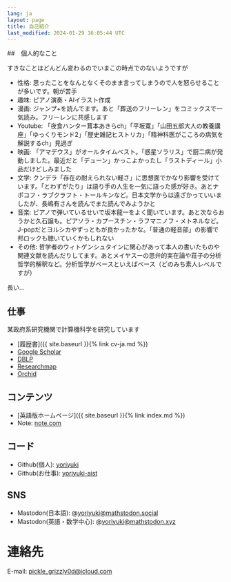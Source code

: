 ```yaml
---
lang: ja
layout: page
title: 自己紹介
last_modified: 2024-01-29 16:05:44 UTC
---
```

##　個人的なこと

すきなことはどんどん変わるのでいまこの時点でのないようですが

- 性格: 思ったことをなんとなくそのまま言ってしまうので人を怒らせることが多いです。朝が苦手
- 趣味: ピアノ演奏・AIイラスト作成
- 漫画: ジャンプ+を読んでます。あと「葬送のフリーレン」をコミックスで一気読み。フリーレンに共感します
- Youtube: 「夜食ハンター茸本あきらch」「平坂寛」「山田五郎大人の教養講座」「ゆっくりモンド2」「歴史雑記ヒストリカ」「精神科医がこころの病気を解説するch」見過ぎ
- 映画: 「アマデウス」がオールタイムベスト。「惑星ソラリス」で厨二病が発動しました。最近だと「デューン」かっこよかったし「ラストディール」小品だけどしみました
- 文学: クンデラ「存在の耐えられない軽さ」に思想面でかなり影響を受けています。「とわずがたり」は語り手の人生を一気に語った感が好き。あとナボコフ・ラブクラフト・トールキンなど。日本文学からは遠ざかっていいましたが、長嶋有さんを読んでまた読んでみようかと
- 音楽: ピアノで弾いているせいで坂本龍一をよく聞いています。あと次ならおうかと久石譲も。ピアソラ・カプースチン・ラフマニノフ・メトネルなど。J-popだとヨルシカやずっともが良かったかな。「普通の軽音部」の影響で邦ロックも聴いていくかもしれない
- その他: 哲学者のウィトゲンシュタインに関心があって本人の書いたものや関連文献を読んだりしてます。あとメイヤスーの思弁的実在論や荘子の分析哲学的解釈など。分析哲学がベースといえばベース（どのみち素人レベルですが）

長い...

## 仕事

某政府系研究機関で計算機科学を研究しています

- [履歴書]({{ site.baseurl }}{% link cv-ja.md %})
- [Google Scholar](http://scholar.google.co.jp/citations?user=lL_rG2gAAAAJ&hl=ja&oi=ao)
- [DBLP](http://www.informatik.uni-trier.de/~ley/pers/hd/y/Yamagata:Yoriyuki)
- [Researchmap](https://researchmap.jp/yoriyuki)
- [Orchid](https://orcid.org/0000-0003-2096-677X)

## コンテンツ
- [英語版ホームページ]({{ site.baseurl }}{% link index.md %})
- Note: [note.com](https://note.com/yoriyuki/)
  
## コード
- Github(個人): [yoriyuki](https://github.com/yoriyuki)
- Github(お仕事): [yoriyuki-aist](https://github.com/yoriyuki-aist)

## SNS
- Mastodon(日本語): @yoriyuki@mathstodon.social
- Mastodon(英語・数学中心): @yoriyuki@mathstodon.xyz

# 連絡先

E-mail: pickle_grizzly0d@icloud.com

